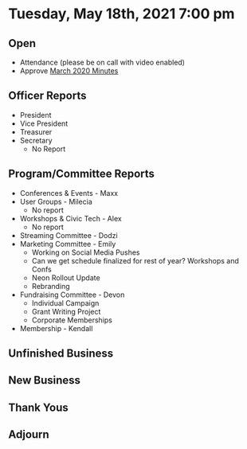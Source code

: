 # Tuesday, May 18th, 2021 7:00 pm

## Open

- Attendance (please be on call with video enabled)
- Approve [March 2020 Minutes](https://github.com/techlahoma/board_meetings/blob/master/2021/03_March_minutes.md)

## Officer Reports

- President
- Vice President
- Treasurer 
- Secretary 
	- No Report

## Program/Committee Reports

- Conferences & Events - Maxx
- User Groups - Milecia
	- No report 
- Workshops & Civic Tech - Alex
	- No report 
- Streaming Committee - Dodzi 
- Marketing Committee - Emily
	- Working on Social Media Pushes
	- Can we get schedule finalized for rest of year? Workshops and Confs
	- Neon Rollout Update
	- Rebranding
- Fundraising Committee - Devon
	- Individual Campaign
	- Grant Writing Project
	- Corporate Memberships 
- Membership - Kendall

## Unfinished Business

## New Business

## Thank Yous

## Adjourn
